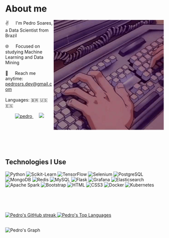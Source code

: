<!-- About Section -->
 # About me
 
<p>
 <img align="right" width="350" src="/assets/typing.gif" alt="Coding gif" /> 
  
 ✌️ &emsp; I'm Pedro Soares, a Data Scientist from Brazil <br/><br/>
 🌐 &emsp; Focused on studying Machine Learning and Data Mining<br/><br/>
 📧 &emsp; Reach me anytime: pedrosrs.dev@gmail.com<br/><br/>
 Languages: 🇧🇷  🇺🇸  🇪🇸 
 <br/>
<p align="center">
 <!-- <a href="https://alsiam.com" target="blank">
  <img src="https://img.shields.io/badge/Website-DC143C?style=for-the-badge&logo=medium&logoColor=white" alt="pedro" />
 </a> -->
 <a href="https://www.linkedin.com/in/pedro-soares-b3625b238/" target="_blank">
  <img src="https://img.shields.io/badge/LinkedIn-0077B5?style=for-the-badge&logo=linkedin&logoColor=white" alt="pedro"/>
 </a>&emsp;
 <a href="https://kaggle.com" target="_blank">
  <img src="https://img.shields.io/badge/Kaggle-1DA1F2?style=for-the-badge&logo=kaggle&logoColor=white" />
 </a> 
</p>
<br />
</p>

<br/>
<br/>
<br/>

## Technologies I Use

![Python](https://img.shields.io/badge/Python-ECD53F?style=for-the-badge&labelColor=ECD53F&logo=python&logoColor=white)
![Scikit-Learn](https://img.shields.io/badge/ScikitLearn-F7931E?style=for-the-badge&logo=scikitlearn&logoColor=white)
![TensorFlow](https://img.shields.io/badge/TensorFlow-FF6F00?style=for-the-badge&logo=tensorflow&logoColor=white)
![Selenium](https://img.shields.io/badge/Selenium-43B02A?style=for-the-badge&logo=selenium&logoColor=white)
![PostgreSQL](https://img.shields.io/badge/PostgreSQL-4169E1?style=for-the-badge&logo=postgresql&logoColor=white)
![MongoDB](https://img.shields.io/badge/MongoDB-4EA94B?style=for-the-badge&logo=mongodb&logoColor=white)
![Redis](https://img.shields.io/badge/Redis-DC382D?style=for-the-badge&logo=redis&logoColor=white)
![MySQL](https://img.shields.io/badge/mysql-4479A1?style=for-the-badge&logo=mysql&logoColor=white)
![Flask](https://img.shields.io/badge/Flask-000000?style=for-the-badge&logo=flask&logoColor=white)
![Grafana](https://img.shields.io/badge/Grafana-F46800?style=for-the-badge&logo=grafana&logoColor=white)
![Elasticsearch](https://img.shields.io/badge/Elasticsearch-005571?style=for-the-badge&logo=elastic&logoColor=white)
![Apache Spark](https://img.shields.io/badge/ApacheSpark-E25A1C?style=for-the-badge&logo=apachespark&logoColor=white)
![Bootstrap](https://img.shields.io/badge/Bootstrap-563D7C?style=for-the-badge&logo=bootstrap&logoColor=white)
![HTML](https://img.shields.io/badge/HTML5-E34F26?style=for-the-badge&logo=html5&logoColor=white)
![CSS3](https://img.shields.io/badge/CSS3-1572B6?style=for-the-badge&logo=css3&logoColor=white)
![Docker](https://img.shields.io/badge/-Docker-2496ED?style=for-the-badge&logo=docker&logoColor=white)
![Kubernetes](https://img.shields.io/badge/Kubernetes-326CE5?style=for-the-badge&logo=kubernetes&logoColor=white)

<br><br><br>

<a> 
    <a href="https://github.com/pedrsrs">
    <img src="https://github-readme-streak-stats.herokuapp.com/?user=pedrosrs&theme=radical&border=7F3FBF&background=0D1117" alt="Pedro's GitHub streak" height="192px" width="49.5%" />
  </a>
  <a href="https://github.com/pedrsrs"><img alt="Pedro's Top Languages" src="https://denvercoder1-github-readme-stats.vercel.app/api/top-langs/?username=pedrosrs&langs_count=8&layout=compact&theme=react&border_color=7F3FBF&bg_color=0D1117&title_color=F85D7F&icon_color=F8D866" height="192px" width="49.5%"/></a>
  <br/>
</a>
<br>

![Pedro's Graph](https://github-readme-activity-graph.vercel.app/graph?username=pedrosrs&custom_title=Pedro's%20GitHub%20Activity%20Graph&bg_color=0D1117&color=7F3FBF&line=7F3FBF&point=7F3FBF&area_color=FFFFFF&title_color=FFFFFF&area=true)
